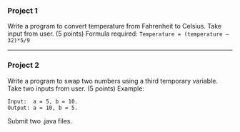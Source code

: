 ### **Project 1**
Write a program to convert temperature from Fahrenheit to Celsius. Take input from user. (5 points)
Formula required: `Temperature = (temperature – 32)*5/9`

---

### **Project 2**
Write a program to swap two numbers using a third temporary variable. Take two inputs from user. (5 points)
Example: 
```
Input:  a = 5, b = 10.
Output: a = 10, b = 5.
``` 
Submit two .java files.